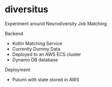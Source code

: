 # diversitus
Experiment around Neurodiversity Job Matching

Backend
* Kotlin Matching Service
* Currently Dummy Data
* Deployed to an AWS ECS cluster
* Dynamo DB database

Deployment
* Pulumi with state stored in AWS